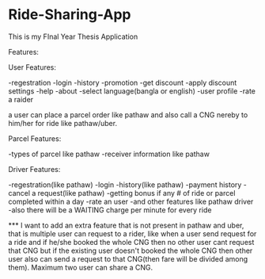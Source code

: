 # Ride-Sharing-App
This is my FInal Year Thesis Application 

Features:

User Features:

-regestration
-login
-history
-promotion
-get discount
-apply discount
settings
-help
-about
-select language(bangla or english)
-user profile
-rate a raider


a user can place a parcel order like pathaw and also call a CNG nereby to him/her for ride like pathaw/uber. 

Parcel Features:

-types of parcel like pathaw
-receiver information like pathaw

Driver Features:

-regestration(like pathaw)
-login
-history(like pathaw)
-payment history
-cancel a request(like pathaw)
-getting bonus if any # of ride or parcel completed within a day
-rate an user
-and other features like pathaw driver
-also there will be a WAITING charge per minute for every ride


*** I want to add an extra feature that is not present in pathaw and uber, that is multiple user can request to a rider, like when a user send request for a ride and if he/she  booked the whole CNG then no other user cant request that CNG but if the existing user doesn't booked the whole CNG then other user also can send a request to that CNG(then fare will be divided among them). Maximum two user can share a CNG.
